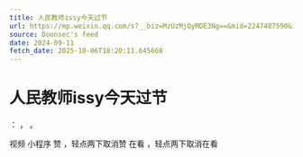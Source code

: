 ```yaml
---
title: 人民教师issy今天过节
url: https://mp.weixin.qq.com/s?__biz=MzUzMjQyMDE3Ng==&mid=2247487590&idx=1&sn=5e1c62eca19bc01c4bd06d4ac7cc00fe
source: Doonsec's feed
date: 2024-09-11
fetch_date: 2025-10-06T18:20:11.645668
---
```


# 人民教师issy今天过节

：
，
。

视频
小程序
赞
，轻点两下取消赞
在看
，轻点两下取消在看